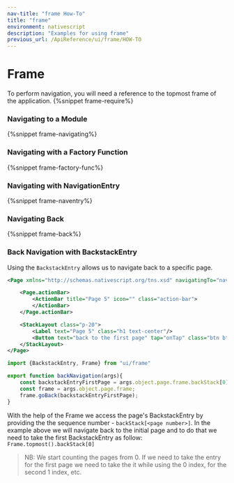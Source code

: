 ```yaml
---
nav-title: "frame How-To"
title: "frame"
environment: nativescript
description: "Examples for using frame"
previous_url: /ApiReference/ui/frame/HOW-TO
---
```

# Frame
To perform navigation, you will need a reference to the topmost frame of the application.
{%snippet frame-require%}

### Navigating to a Module
{%snippet frame-navigating%}

### Navigating with a Factory Function
{%snippet frame-factory-func%}

### Navigating with NavigationEntry
{%snippet frame-naventry%}

### Navigating Back
{%snippet frame-back%}

### Back Navigation with BackstackEntry
Using the `BackstackEntry` allows us to navigate back to a specific page.

```XML
<Page xmlns="http://schemas.nativescript.org/tns.xsd" navigatingTo="navigatingTo" class="page">

    <Page.actionBar>
        <ActionBar title="Page 5" icon="" class="action-bar">
        </ActionBar>
    </Page.actionBar>

    <StackLayout class="p-20">
        <Label text="Page 5" class="h1 text-center"/>
        <Button text="back to the first page" tap="onTap" class="btn btn-primary btn-active"/>
    </StackLayout>
</Page>
```
```TypeScript
import {BackstackEntry, Frame} from "ui/frame"

export function backNavigation(args){
    const backstackEntryFirstPage = args.object.page.frame.backStack[0];
    const frame = args.object.page.frame;
    frame.goBack(backstackEntryFirstPage);
}
```
With the help of the Frame we access the page's BackstackEntry by providing the the sequence number - `backStack[<page number>]`. In the example above we will navigate back to the initial page and to do that we need to take the first BackstackEntry as follow: `Frame.topmost().backStack[0]`

> NB: We start counting the pages from 0. If we need to take the entry for the first page we need to take the it while using the 0 index, for the second 1 index, etc.
